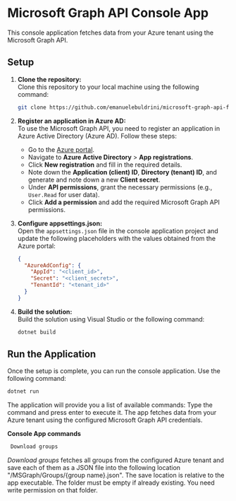 # Microsoft Graph API Console App

This console application fetches data from your Azure tenant using the Microsoft Graph API.

## Setup

1. **Clone the repository:**  
   Clone this repository to your local machine using the following command:

   ```bash
   git clone https://github.com/emanuelebuldrini/microsoft-graph-api-fetcher.git
   ```

2. **Register an application in Azure AD:**  
   To use the Microsoft Graph API, you need to register an application in Azure Active Directory (Azure AD). Follow these steps:

   - Go to the [Azure portal](https://portal.azure.com/).
   - Navigate to **Azure Active Directory** > **App registrations**.
   - Click **New registration** and fill in the required details.
   - Note down the **Application (client) ID**, **Directory (tenant) ID**, and generate and note down a new **Client secret**.
   - Under **API permissions**, grant the necessary permissions (e.g., `User.Read` for user data).
   - Click **Add a permission** and add the required Microsoft Graph API permissions.

3. **Configure appsettings.json:**  
   Open the `appsettings.json` file in the console application project and update the following placeholders with the values obtained from the Azure portal:

   ```json
   {
     "AzureAdConfig": {
       "AppId": "<client_id>",
       "Secret": "<client_secret>",
       "TenantId": "<tenant_id>"
     }
   }
   ```

4. **Build the solution:**  
   Build the solution using Visual Studio or the following command:

   ```bash
   dotnet build
   ```

## Run the Application

Once the setup is complete, you can run the console application. Use the following command:

```bash
dotnet run
```
The application will provide you a list of available commands: Type the command and press enter to execute it. The app fetches data from your Azure tenant using the configured Microsoft Graph API credentials.

**Console App commands**
  ```bash
   Download groups
  ```
_Download groups_ fetches all groups from the configured Azure tenant and save each of them as a JSON file into the following location "/MSGraph/Groups/{group name}.json". The save location is relative to the app executable.
The folder must be empty if already existing. You need write permission on that folder.

